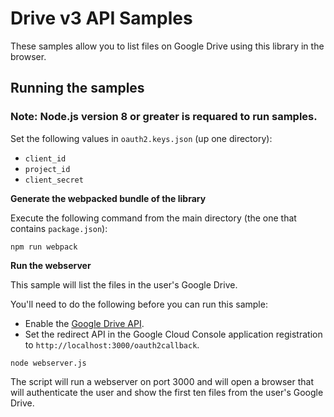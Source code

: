 # Drive v3 API Samples

These samples allow you to list files on Google Drive using this library in the browser.

## Running the samples

### **Note: Node.js version 8 or greater is requared to run samples.**
Set the following values in `oauth2.keys.json` (up one directory):

* `client_id`
* `project_id`
* `client_secret`

__Generate the webpacked bundle of the library__

Execute the following command from the main directory (the one that contains `package.json`):

```
npm run webpack
```

__Run the webserver__

This sample will list the files in the user's Google Drive.

You'll need to do the following before you can run this sample:

* Enable the [Google Drive API](https://console.developers.google.com/apis/api/drive.googleapis.com/overview).
* Set the redirect API in the Google Cloud Console application registration to `http://localhost:3000/oauth2callback`.

```
node webserver.js
```

The script will run a webserver on port 3000 and will open a browser that will authenticate the user and show
the first ten files from the user's Google Drive.
